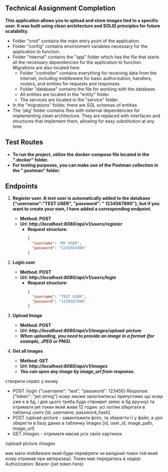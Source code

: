 ## Technical Assignment Completion

**This application allows you to upload and store images tied to a specific user. It was built using clean architecture
and SOLID principles for future scalability.**

- Folder "cmd" contains the main entry point of the application.
- Folder "config" contains environment variables necessary for the application to function.
- Folder "internal" contains the "app" folder which has the file that starts all the necessary dependencies for the
  application to function. Migrations are also located here.
    - Folder "controller" contains everything for receiving data from the internet, including middleware for basic
      authorization, handlers, routers, and entities for requests and responses.
    - Folder "database" contains the file for working with the database.
    - All entities are located in the "entity" folder.
    - The services are located in the "service" folder.
- In the "migrations" folder, there are SQL schemas of entities
- The 'pkg' folder contains files with external dependencies for implementing clean architecture. They are replaced with
  interfaces and structures that implement them, allowing for easy substitution at any time

## Test Routes

- **To run the project, utilize the docker-compose file located in the ".docker" folder.**
- **For testing purposes, you can make use of the Postman collection in the ".postman" folder.**

## Endpoints

1. **Register user. A test user is automatically added to the database {"username":"TEST USER", "password": "
   1234567890"}, but if you want to create your own, I have added
   a corresponding endpoint.**
    - **Method: POST**
    - ***Url: http://localhost:8080/api/v1/users/register***
        - **Request structure:**
          ```json
          {
            "username": "MY USER",
            "password": "1234567890"
          }
          ```

2. **Login user**

    - **Method: POST**
    - ***Url: http://localhost:8080/api/v1/users/login***
        - **Request structure:**
          ```json
          {
            "username": "TEST USER",
            "password": "1234567890"
          }
          ```

3. **Upload Image**
    - **Method: POST**
    - ***Url: http://localhost:8080/api/v1/images/upload-picture***
    - ***When uploading, you need to provide an image in a format (for example, JPEG or PNG).***

4. **Get all images**
    - **Method: GET**
    - ***Url: http://localhost:8080/api/v1/images***
    - ***You can open any image by image_url from response.***

створити сервіс у якому

- POST /login {"username": "test", "password": 123456} Response: {"token": "jwt string"} юзер зможе залогінитись(
  припустимо що юзер уже є в бд, і для цього треба буде ствоирит запис в бд вручну) та отримати jwt токен який живе 12
  годин. усі логіни зберігати в табличці users [id, username, password_hash]
- POST /upload-picture - завантажити фото, та зберегти її у файл, а урл зберегти в базу даних в табличку
  images [id, user_id, image_path, image_url]
- GET /images - отримати масив усіх своїх картинок

/upload-picture
/images

має мати middleware який буде перевіряти чи валідний токен той який юзер отримав при авторизації. Токен має передатись в
хедері Authorization: Bearer {jwt token here}
